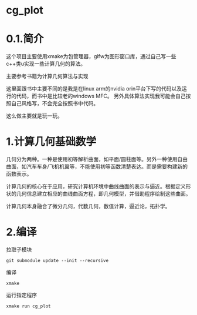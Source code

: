 # cg_plot

# 0.1.简介
这个项目主要使用xmake为包管理器，glfw为图形窗口库，通过自己写一些c++类u实现一些计算几何的算法。

主要参考书籍为计算几何算法与实现

这里面跟书中主要不同的是我是在linux arm的nvidia orin平台下写的代码以及运行的代码，而书中是比较老的windows MFC。
另外具体算法实现我可能会自己按照自己风格写，不会完全按照书中代码。

这么做主要就是玩一玩。


# 1.计算几何基础数学
几何分为两种。一种是使用初等解析曲面，如平面/圆柱面等。另外一种使用自由曲面，如汽车车身/飞机机翼等，不能使用初等函数清楚表达。而是需要构建新的函数表示。

计算几何的核心在于应用，研究计算机环境中曲线曲面的表示与逼近。根据定义形状的几何信息建立相应的曲线曲面方程，即几何模型，并借助程序绘制这些曲面。

计算几何本身融合了微分几何，代数几何，数值计算，逼近论，拓扑学。

# 2.编译

拉取子模块

```
git submodule update --init --recursive
```

编译
```
xmake
```

运行指定程序
```
xmake run cg_plot
```
